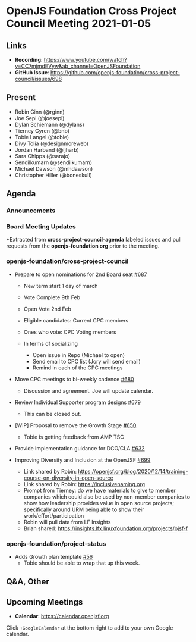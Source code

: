 # OpenJS Foundation Cross Project Council Meeting 2021-01-05

## Links

* **Recording**: https://www.youtube.com/watch?v=CC7mjmdEVyw&ab_channel=OpenJSFoundation
* **GitHub Issue**: https://github.com/openjs-foundation/cross-project-council/issues/698


## Present
* Robin Ginn (@rginn)
* Joe Sepi (@joesepi)
* Dylan Schiemann (@dylans)
* Tierney Cyren (@bnb)
* Tobie Langel (@tobie)
* Divy Tolia (@designmoreweb)
* Jordan Harband (@ljharb)
* Sara Chipps (@sarajo)
* Sendilkumarn (@sendilkumarn)
* Michael Dawson (@mhdawson)
* Christopher Hiller (@boneskull)

## Agenda

### Announcements

### Board Meeting Updates
 
*Extracted from **cross-project-council-agenda** labeled issues and pull requests from the **openjs-foundation org** prior to the meeting.

### openjs-foundation/cross-project-council

* Prepare to open nominations for 2nd Board seat [#687](https://github.com/openjs-foundation/cross-project-council/issues/687)
  * New term start 1 day of march
  * Vote Complete 9th Feb
  * Open Vote 2nd Feb
  * Eligible candidates: Current CPC members
  * Ones who vote: CPC Voting members

  * In terms of socializing
	* Open issue in Repo (Michael to open)
    * Send email to CPC list (Jory will send email)
	* Remind in each of the CPC meetings

* Move CPC meetings to bi-weekly cadence [#680](https://github.com/openjs-foundation/cross-project-council/issues/680)
  * Discussion and agreement. Joe will update calendar.

* Review Individual Supporter program designs [#679](https://github.com/openjs-foundation/cross-project-council/issues/679)
  * This can be closed out.

* \[WIP\] Proposal to remove the Growth Stage [#650](https://github.com/openjs-foundation/cross-project-council/pull/650)
  * Tobie is getting feedback from AMP TSC

* Provide implementation guidance for DCO/CLA [#632](https://github.com/openjs-foundation/cross-project-council/issues/632)

* Improving Diversity and Inclusion at the OpenJSF
[#699](https://github.com/openjs-foundation/cross-project-council/issues/699)
  * Link shared by Robin: https://openjsf.org/blog/2020/12/14/training-course-on-diversity-in-open-source
  * Link shared by Robin: https://inclusivenaming.org
  * Prompt from Tierney: do we have materials to give to member companies which could also be used by non-member companies to show how leadership provides value in open source projects; specifically around URM being able to show their work/effort/participation
  * Robin will pull data from LF Insights
  * Brian shared: https://insights.lfx.linuxfoundation.org/projects/ojsf-f


### openjs-foundation/project-status

* Adds Growth plan template [#56](https://github.com/openjs-foundation/project-status/pull/56)
  * Tobie should be able to wrap that up this week.



## Q&A, Other

## Upcoming Meetings

* **Calendar**: https://calendar.openjsf.org

Click `+GoogleCalendar` at the bottom right to add to your own Google calendar.
